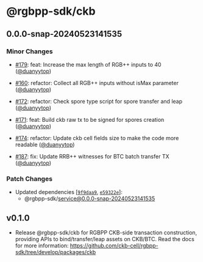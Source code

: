 # @rgbpp-sdk/ckb

## 0.0.0-snap-20240523141535

### Minor Changes

- [#179](https://github.com/ckb-cell/rgbpp-sdk/pull/179): feat: Increase the max length of RGB++ inputs to 40 ([@duanyytop](https://github.com/duanyytop))

- [#160](https://github.com/ckb-cell/rgbpp-sdk/pull/160): refactor: Collect all RGB++ inputs without isMax parameter ([@duanyytop](https://github.com/duanyytop))

- [#172](https://github.com/ckb-cell/rgbpp-sdk/pull/172): refactor: Check spore type script for spore transfer and leap ([@duanyytop](https://github.com/duanyytop))

- [#171](https://github.com/ckb-cell/rgbpp-sdk/pull/171): feat: Build ckb raw tx to be signed for spores creation ([@duanyytop](https://github.com/duanyytop))

- [#174](https://github.com/ckb-cell/rgbpp-sdk/pull/174): refactor: Update ckb cell fields size to make the code more readable ([@duanyytop](https://github.com/duanyytop))

- [#187](https://github.com/ckb-cell/rgbpp-sdk/pull/187): fix: Update RRB++ witnesses for BTC batch transfer TX ([@duanyytop](https://github.com/duanyytop))

### Patch Changes

- Updated dependencies [[`9f9daa9`](https://github.com/ckb-cell/rgbpp-sdk/commit/9f9daa91486ca0cc1015713bd2648aa606da8717), [`e59322e`](https://github.com/ckb-cell/rgbpp-sdk/commit/e59322e7c6b9aff682bc1c8517337e3611dc122d)]:
  - @rgbpp-sdk/service@0.0.0-snap-20240523141535

## v0.1.0

- Release @rgbpp-sdk/ckb for RGBPP CKB-side transaction construction, providing APIs to bind/transfer/leap assets on CKB/BTC. Read the docs for more information: https://github.com/ckb-cell/rgbpp-sdk/tree/develop/packages/ckb
